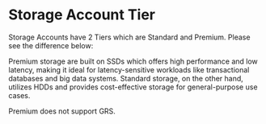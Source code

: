 # Storage Account Tier

Storage Accounts have 2 Tiers which are Standard and Premium. Please see the difference below:

Premium storage are built on SSDs which offers high performance and low latency, making it ideal for latency-sensitive workloads like transactional databases and big data systems. Standard storage, on the other hand, utilizes HDDs and provides cost-effective storage for general-purpose use cases. 

Premium does not support GRS. 